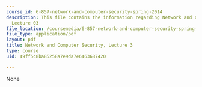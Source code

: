 ```yaml
---
course_id: 6-857-network-and-computer-security-spring-2014
description: This file contains the information regarding Network and Computer Security,
  Lecture 03
file_location: /coursemedia/6-857-network-and-computer-security-spring-2014/49ff5c8ba85258a7e9da7e6463687420_MIT6_857S14_Lec03.pdf
file_type: application/pdf
layout: pdf
title: Network and Computer Security, Lecture 3
type: course
uid: 49ff5c8ba85258a7e9da7e6463687420

---
```

None